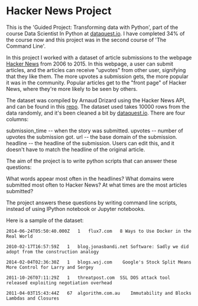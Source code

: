 # Hacker News Project

This is the
'Guided Project: Transforming data with Python', part of the course Data Scientist In Python at [dataquest.io](). I have completed 34% of the course now and this project was in the second course of 'The Command Line'.


In this project I worked with a dataset of article submissions to the webpage [Hacker News](https://news.ycombinator.com) from 2006 to 2015. In this webpage, a user can submit articles, and the articles can receive "upvotes" from other user, signifying that they like them. The more upvotes a submission gets, the more popular it was in the community. Popular articles get to the "front page" of Hacker News, where they're more likely to be seen by others.

The dataset was compiled by Arnaud Drizard using the Hacker News API, and can be found in this  [repo](https://github.com/arnauddri/hn). The dataset used takes 10000 rows from the data randomly, and it's been cleaned a bit by [dataquest.io](). There are four columns:

submission_time -- when the story was submitted.
upvotes -- number of upvotes the submission got.
url -- the base domain of the submission.
headline -- the headline of the submission. Users can edit this, and it doesn't have to match the headline of the original article.

The aim of the project is to  write python scripts that can answer these questions:

What words appear most often in the headlines?
What domains were submitted most often to Hacker News?
At what times are the most articles submitted?

The project answers these questions by writing command line scripts, instead of using IPython notebook or Jupyter notebooks.

Here is a sample of the dataset:

`2014-06-24T05:50:40.000Z	1	flux7.com	8 Ways to Use Docker in the Real World`

`2010-02-17T16:57:59Z	1	blog.jonasbandi.net	Software: Sadly we did adopt from the construction analogy`

`2014-02-04T02:36:30Z	1	blogs.wsj.com	 Google's Stock Split Means More Control for Larry and Sergey`

`2011-10-26T07:11:29Z	1	threatpost.com	SSL DOS attack tool released exploiting negotiation overhead`

`2011-04-03T15:43:44Z	67	algorithm.com.au	Immutability and Blocks Lambdas and Closures`
